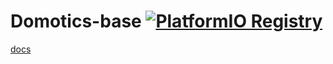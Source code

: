 # Domotics-base [![PlatformIO Registry](https://badges.registry.platformio.org/packages/timherreijgers/library/DomoticsBase.svg)](https://registry.platformio.org/libraries/timherreijgers/DomoticsBase)

[docs](https://timherreijgers.github.io/Domotics-base/)
